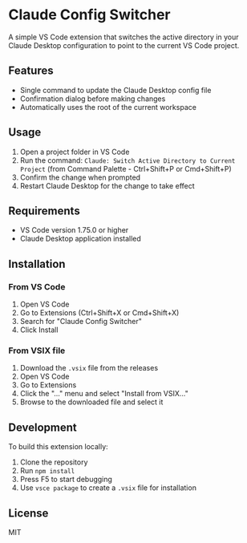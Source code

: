# Claude Config Switcher

A simple VS Code extension that switches the active directory in your Claude Desktop configuration to point to the current VS Code project.

## Features

- Single command to update the Claude Desktop config file
- Confirmation dialog before making changes
- Automatically uses the root of the current workspace

## Usage
    
1. Open a project folder in VS Code
2. Run the command: `Claude: Switch Active Directory to Current Project` (from Command Palette - Ctrl+Shift+P or Cmd+Shift+P)
3. Confirm the change when prompted
4. Restart Claude Desktop for the change to take effect

## Requirements

- VS Code version 1.75.0 or higher
- Claude Desktop application installed

## Installation

### From VS Code

1. Open VS Code
2. Go to Extensions (Ctrl+Shift+X or Cmd+Shift+X)
3. Search for "Claude Config Switcher"
4. Click Install

### From VSIX file

1. Download the `.vsix` file from the releases
2. Open VS Code
3. Go to Extensions
4. Click the "..." menu and select "Install from VSIX..."
5. Browse to the downloaded file and select it

## Development

To build this extension locally:

1. Clone the repository
2. Run `npm install`
3. Press F5 to start debugging
4. Use `vsce package` to create a `.vsix` file for installation

## License

MIT
